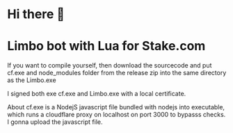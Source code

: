 # Hi there 👋


# Limbo bot with Lua for Stake.com
If you want to compile yourself, then download the sourcecode and put cf.exe and node_modules folder from the release zip into the same directory as the Limbo.exe

I signed both exe cf.exe and Limbo.exe with a local certificate.

About cf.exe is a NodejS javascript file bundled with nodejs into executable, which runs a cloudflare proxy on localhost on port 3000 to bypasss checks. I gonna upload the javascript file.
